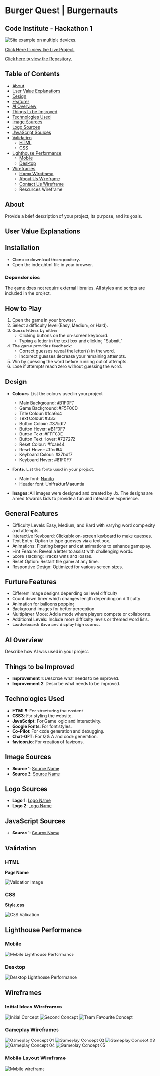 # Burger Quest | Burgernauts

## Code Institute - Hackathon 1

![Site example on multiple devices.](assets/images/readme-images/responsive.png)

[Click Here to view the Live Project.](https://richfletch92.github.io/Burger-Quest/)

[Click here to view the Repository.](https://github.com/Richfletch92/Burger-Quest)

## Table of Contents

- [About](#about)
- [User Value Explanations](#user-value-explanations)
- [Design](#design)
- [Features](#general-features)
- [AI Overview](#ai-overview)
- [Things to be Improved](#things-to-be-improved)
- [Technologies Used](#technologies-used)
- [Image Sources](#image-sources)
- [Logo Sources](#logo-sources)
- [JavaScript Sources](#java-script-sources)
- [Validation](#validation)
    - [HTML](#html)
    - [CSS](#css)
- [Lighthouse Performance](#lighthouse-performance)
    - [Mobile](#mobile)
    - [Desktop](#desktop)
- [Wireframes](#wireframes)
    - [Home Wireframe](#home-wireframe)
    - [About Us Wireframe](#about-us-wireframe)
    - [Contact Us Wireframe](#contact-us-wireframe)
    - [Resources Wireframe](#resources-wireframe)

## About

Provide a brief description of your project, its purpose, and its goals.

## User Value Explanations

## Installation
- Clone or download the repository.
- Open the index.html file in your browser.
### Dependencies
The game does not require external libraries. All styles and scripts are included in the project.

## How to Play
1. Open the game in your browser.
2. Select a difficulty level (Easy, Medium, or Hard).
3. Guess letters by either:
    - Clicking buttons on the on-screen keyboard.
    - Typing a letter in the text box and clicking "Submit."
4. The game provides feedback:
    - Correct guesses reveal the letter(s) in the word.
    - Incorrect guesses decrease your remaining attempts.
5. Win by guessing the word before running out of attempts.
6. Lose if attempts reach zero without guessing the word.

## Design

- **Colours**: List the colours used in your project.
    - Main Background: #B1F0F7
    - Game Background: #F5F0CD
    - Title Colour: #fca644
    - Text Colour: #333
    - Button Colour: #37bdf7
    - Button Hover: #B1F0F7
    - Button Text: #FFF8DE
    - Button Text Hover: #727272
    - Reset Colour: #fca644
    - Reset Hover: #ffcd94
    - Keyboard Colour: #37bdf7
    - Keyboard Hover: #B1F0F7

- **Fonts**: List the fonts used in your project.
    - Main font: [Nunito](https://fonts.google.com/specimen/Nunito)
    - Header font: [UnifrakturMaguntia](https://fonts.google.com/specimen/UnifrakturMaguntia)

- **Images**: 
    All images were designed and created by Jo. The designs are aimed towards kids to provide a fun and interactive experience. 

## General Features

- Difficulty Levels: Easy, Medium, and Hard with varying word complexity and attempts.
- Interactive Keyboard: Clickable on-screen keyboard to make guesses.
- Text Entry: Option to type guesses via a text box.
- Animations: Floating burger and cat animations to enhance gameplay.
- Hint Feature: Reveal a letter to assist with challenging words.
- Score Tracking: Tracks wins and losses.
- Reset Option: Restart the game at any time.
- Responsive Design: Optimized for various screen sizes.

## Furture Features

- Different image designs depending on level difficulty 
- Count down timer which changes length depending on difficulty 
- Animation for balloons popping
- Background images for better perception 
- Multiplayer Mode: Add a mode where players compete or collaborate.
- Additional Levels: Include more difficulty levels or themed word lists.
- Leaderboard: Save and display high scores.

## AI Overview

Describe how AI was used in your project.

## Things to be Improved

- **Improvement 1**: Describe what needs to be improved.
- **Improvement 2**: Describe what needs to be improved.

## Technologies Used

- **HTML5**: For structuring the content.
- **CSS3**: For styling the website.
- **JavaScript**: For Game logic and interactivity.
- **Google Fonts**: For font styles.
- **Co-Pilot**: For code generation and debugging.
- **Chat-GPT**: For Q & A and code generation.
- **favicon.io**: For creation of favicons.

## Image Sources

- **Source 1**: [Source Name](source-link)
- **Source 2**: [Source Name](source-link)

## Logo Sources

- **Logo 1**: [Logo Name](logo-link)
- **Logo 2**: [Logo Name](logo-link)

## JavaScript Sources

- **Source 1**: [Source Name](source-link)

## Validation

### HTML

**Page Name**

![Validation Image](assets/images/readme-images/validation-image.png)

### CSS

**Style.css**

![CSS Validation](assets/images/readme-images/css-validation.png)

## Lighthouse Performance

### Mobile

![Mobile Lighthouse Performance](assets/images/readme-images/lighthouse-mobile.png)

### Desktop

![Desktop Lighthouse Performance](assets/images/readme-images/lighthouse-desktop.png)

## Wireframes

### Initial Ideas Wireframes

![Initial Concept](assets/images/readme/hangman01.png)
![Second Concept](assets/images/readme/hangman02.png)
![Team Favourite Concept](assets/images/readme/hangman03.png)

### Gameplay Wireframes

![Gameplay Concept 01](assets/images/readme/hangmanplay1.png)
![Gameplay Concept 02](assets/images/readme/hangmanplay2.png)
![Gameplay Concept 03](assets/images/readme/hangmanplay3.png)
![Gameplay Concept 04](assets/images/readme/hangmanplay4.png)
![Gameplay Concept 05](assets/images/readme/hangmanplay5.png)

### Mobile Layout Wireframe

![Mobile wireframe](assets/images/readme/mobilegamewireframe.png)

